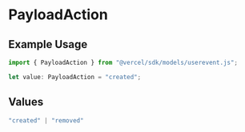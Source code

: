 # PayloadAction

## Example Usage

```typescript
import { PayloadAction } from "@vercel/sdk/models/userevent.js";

let value: PayloadAction = "created";
```

## Values

```typescript
"created" | "removed"
```